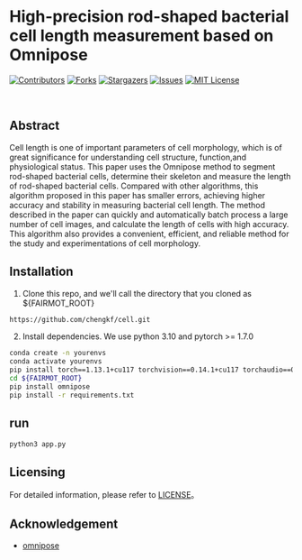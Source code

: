 # High-precision rod-shaped bacterial cell length measurement based on Omnipose

<!-- PROJECT SHIELDS -->

[![Contributors][contributors-shield]][contributors-url]
[![Forks][forks-shield]][forks-url]
[![Stargazers][stars-shield]][stars-url]
[![Issues][issues-shield]][issues-url]
[![MIT License][license-shield]][license-url]

<!-- PROJECT LOGO -->
<br />

## Abstract
Cell length is one of  important parameters of cell morphology, which is of great significance for understanding cell structure, function,and physiological status. This paper uses the Omnipose method to segment rod-shaped bacterial cells, determine their skeleton and measure the length of rod-shaped bacterial cells. Compared with other algorithms, this algorithm proposed in this paper has smaller errors, achieving higher accuracy and stability in measuring bacterial cell length. The method described in the paper can quickly and automatically batch process a large number of cell images, and calculate the length of cells with high accuracy. This algorithm  also provides a convenient, efficient, and reliable method for the study and experimentations of cell morphology.

## Installation


1. Clone this repo, and we'll call the directory that you cloned as ${FAIRMOT_ROOT}
```sh
https://github.com/chengkf/cell.git
```
2. Install dependencies. We use python 3.10 and pytorch >= 1.7.0
```sh
conda create -n yourenvs
conda activate yourenvs
pip install torch==1.13.1+cu117 torchvision==0.14.1+cu117 torchaudio==0.13.1 --extra-index-url https://download.pytorch.org/whl/cu117
cd ${FAIRMOT_ROOT}
pip install omnipose
pip install -r requirements.txt
```

## run
```sh
python3 app.py
```

## Licensing

For detailed information, please refer to [LICENSE](https://github.com/chengkf/cell/blob/master/LICENSE)。

## Acknowledgement


- [omnipose](https://github.com/kevinjohncutler/omnipose)



<!-- links -->
[your-project-path]:chengkf/cell
[contributors-shield]: https://img.shields.io/github/contributors/chengkf/cell.svg?style=flat-square
[contributors-url]: https://github.com/chengkf/cell/graphs/contributors
[forks-shield]: https://img.shields.io/github/forks/chengkf/cell.svg?style=flat-square
[forks-url]: https://github.com/chengkf/cell/network/members
[stars-shield]: https://img.shields.io/github/stars/chengkf/cell.svg?style=flat-square
[stars-url]: https://github.com/chengkf/cell/stargazers
[issues-shield]: https://img.shields.io/github/issues/chengkf/cell.svg?style=flat-square
[issues-url]: https://img.shields.io/github/issues/chengkf/cell.svg
[license-shield]: https://img.shields.io/github/license/chengkf/cell.svg?style=flat-square
[license-url]: https://github.com/chengkf/cell/blob/master/LICENSE


